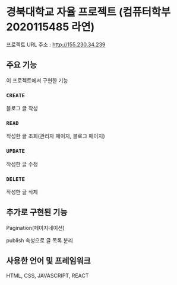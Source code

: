 # 경북대학교 자율 프로젝트 (컴퓨터학부 2020115485 라연)

프로젝트 URL 주소 : http://155.230.34.239

## 주요 기능

이 프로젝트에서 구현한 기능

### `CREATE`

블로그 글 작성

### `READ`

작성한 글 조회(관리자 페이지, 블로그 페이지)

### `UPDATE`

작성한 글 수정

### `DELETE`

작성한 글 삭제

## 추가로 구현된 기능

Pagination(페이지네이션)

publish 속성으로 글 목록 분리

## 사용한 언어 및 프레임워크

HTML, CSS, JAVASCRIPT, REACT